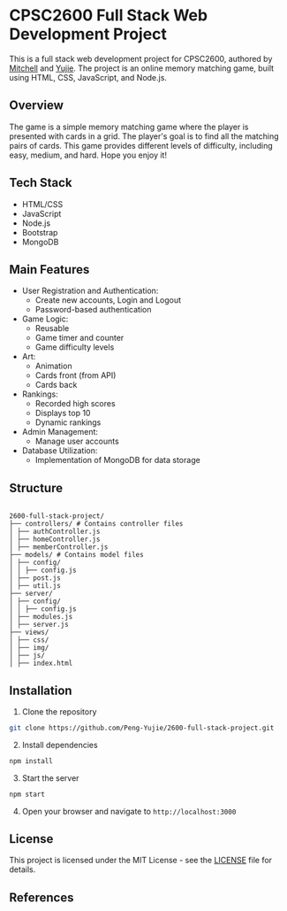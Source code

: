# CPSC2600 Full Stack Web Development Project

This is a full stack web development project for CPSC2600, authored by [Mitchell]() and [Yujie](). The project is an online memory matching game, built using HTML, CSS, JavaScript, and Node.js.

## Overview

The game is a simple memory matching game where the player is presented with cards in a grid. The player's goal is to find all the matching pairs of cards. This game provides different levels of difficulty, including easy, medium, and hard. Hope you enjoy it!

## Tech Stack

- HTML/CSS
- JavaScript
- Node.js
- Bootstrap
- MongoDB

## Main Features

- User Registration and Authentication:
  - Create new accounts, Login and Logout
  - Password-based authentication
- Game Logic:
  - Reusable
  - Game timer and counter
  - Game difficulty levels
- Art:
  - Animation
  - Cards front (from API)
  - Cards back
- Rankings:
  - Recorded high scores
  - Displays top 10
  - Dynamic rankings
- Admin Management:
  - Manage user accounts
- Database Utilization:
  - Implementation of MongoDB for data storage

## Structure

```

2600-full-stack-project/
├── controllers/ # Contains controller files
│ ├── authController.js
│ ├── homeController.js
│ ├── memberController.js
├── models/ # Contains model files
│ ├── config/
│ │ ├── config.js
│ ├── post.js
│ ├── util.js
├── server/
│ ├── config/
│ │ ├── config.js
│ ├── modules.js
│ ├── server.js
├── views/
│ ├── css/
│ ├── img/
│ ├── js/
│ ├── index.html

```

## Installation

1. Clone the repository

```bash
git clone https://github.com/Peng-Yujie/2600-full-stack-project.git
```

2. Install dependencies

```bash
npm install
```

3. Start the server

```bash
npm start
```

4. Open your browser and navigate to `http://localhost:3000`

## License

This project is licensed under the MIT License - see the [LICENSE](LICENSE) file for details.

## References

